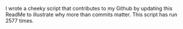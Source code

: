 I wrote a cheeky script that contributes to my Github by updating this ReadMe to illustrate why more than commits matter. This script has run 2577 times.